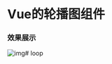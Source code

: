 # Vue的轮播图组件

### 效果展示
![img](http://tysqsite.oss-cn-shanghai.aliyuncs.com/hero/7%E6%9C%88-11-2018%2016-40-12.gif)# loop
